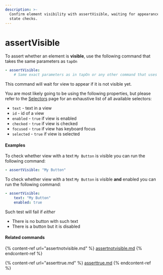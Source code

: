 ```yaml
---
description: >-
  Confirm element visibility with assertVisible, waiting for appearance and
  state checks.
---
```


# assertVisible

To assert whether an element is **visible**, use the following command that takes the same parameters as `tapOn`

```yaml
- assertVisible:
    # Same exact parameters as in tapOn or any other command that uses selectors
```

This command will wait for view to appear if it is not visible yet.

You are most likely going to be using the following properties, but please refer to the [Selectors](../selectors.md) page for an exhaustive list of all available selectors:

* `text` - text in a view
* `id` - id of a view
* `enabled` - `true` if view is enabled
* `checked` - `true` if view is checked
* `focused` - `true` if view has keyboard focus
* `selected` - `true` if view is selected

#### Examples

To check whether view with a text `My Button` is visible you can run the following command:

```yaml
- assertVisible: "My Button"
```

To check whether view with a text `My Button` is visible **and** enabled you can run the following command:

```yaml
- assertVisible:
    text: "My Button"
    enabled: true
```

Such test will fail if _either_

* There is no button with such text
* There is a button but it is disabled

#### Related commands

{% content-ref url="assertnotvisible.md" %}
[assertnotvisible.md](assertnotvisible.md)
{% endcontent-ref %}

{% content-ref url="asserttrue.md" %}
[asserttrue.md](asserttrue.md)
{% endcontent-ref %}
